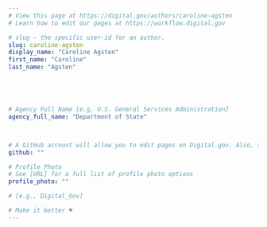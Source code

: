 ```yaml
---
# View this page at https://digital.gov/authors/caroline-agsten
# Learn how to edit our pages at https://workflow.digital.gov

# slug — the specific user-id for an author.
slug: caroline-agsten
display_name: "Caroline Agsten"
first_name: "Caroline"
last_name: "Agsten"





# Agency Full Name [e.g. U.S. General Services Administration]
agency_full_name: "Department of State"



# A GitHub account will allow you to edit pages on Digital.gov. Also, the image used in your GitHub account can be used to populate your digital.gov profile photo. Learn more about getting a Github account at [URL]
github: ""

# Profile Photo
# See [URL] for a full list of profile photo options
profile_photo: ""

# [e.g., Digital_Gov]

# Make it better ♥
---
```

